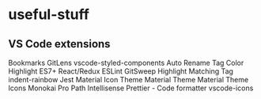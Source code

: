 # useful-stuff

## VS Code extensions
Bookmarks
GitLens
vscode-styled-components
Auto Rename Tag
Color Highlight
ES7+ React/Redux
ESLint
GitSweep
Highlight Matching Tag
indent-rainbow
Jest
Material Icon Theme
Material Theme
Material Theme Icons
Monokai Pro
Path Intellisense
Prettier - Code formatter
vscode-icons

